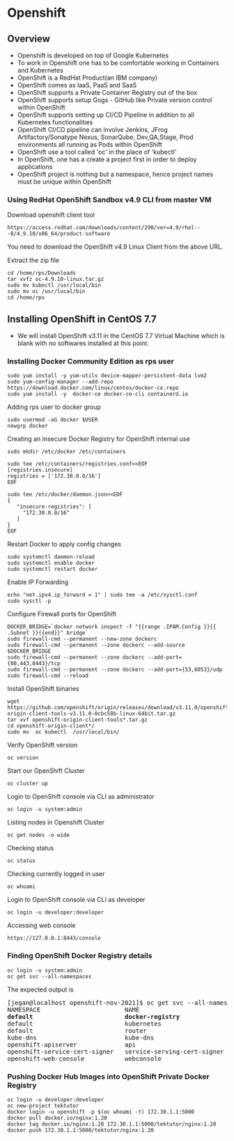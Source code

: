 # Openshift

## Overview
- Openshift is developed on top of Google Kubernetes
- To work in Openshift one has to be comfortable working in Containers and Kubernetes
- OpenShift is a RedHat Product(an IBM company)
- OpenShift comes as IaaS, PaaS and SaaS
- OpenShift supports a Private Container Registry out of the box
- OpenShift supports setup Gogs - GitHub like Private version control within OpenShift
- OpenShift supports setting up CI/CD Pipeline in addition to all Kubernetes functionalities
- OpenShift CI/CD pipeline can involve Jenkins, JFrog Artifactory/Sonatype Nexus, SonarQube, 
  Dev,QA,Stage, Prod environments all running as Pods within OpenShift
- OpenShift use a tool called 'oc' in the place of 'kubectl'
- In OpenShift, one has a create a project first in order to deploy applications
- OpenShift project is nothing but a namespace, hence project names must be unique within OpenShift


### Using RedHat OpenShift Sandbox v4.9 CLI from master VM

Download openshift client tool
```
https://access.redhat.com/downloads/content/290/ver=4.9/rhel---8/4.9.10/x86_64/product-software
```

You need to download the OpenShift v4.9 Linux Client from the above URL.

Extract the zip file
```
cd /home/rps/Downloads
tar xvfz oc-4.9.10-linux.tar.gz
sudo mv kubectl /usr/local/bin
sudo mv oc /usr/local/bin
cd /home/rps
```




## Installing OpenShift in CentOS 7.7
- We will install OpenShift v3.11 in the CentOS 7.7 Virtual Machine which is blank with no softwares
  installed at this point.

### Installing Docker Community Edition as rps user
```
sudo yum install -y yum-utils device-mapper-persistent-data lvm2
sudo yum-config-manager --add-repo https://download.docker.com/linux/centos/docker-ce.repo
sudo yum install -y  docker-ce docker-ce-cli containerd.io
```

Adding rps user to docker group
```
sudo usermod -aG docker $USER
newgrp docker
```

Creating an insecure Docker Registry for OpenShift internal use
```
sudo mkdir /etc/docker /etc/containers

sudo tee /etc/containers/registries.conf<<EOF
[registries.insecure]
registries = ['172.30.0.0/16']
EOF

sudo tee /etc/docker/daemon.json<<EOF
{
   "insecure-registries": [
     "172.30.0.0/16"
   ]
}
EOF
```

Restart Docker to apply config changes
```
sudo systemctl daemon-reload
sudo systemctl enable docker
sudo systemctl restart docker
```

Enable IP Forwarding
```
echo "net.ipv4.ip_forward = 1" | sudo tee -a /etc/sysctl.conf
sudo sysctl -p
```

Configure Firewall ports for OpenShift
```
DOCKER_BRIDGE=`docker network inspect -f "{{range .IPAM.Config }}{{ .Subnet }}{{end}}" bridge`
sudo firewall-cmd --permanent --new-zone dockerc
sudo firewall-cmd --permanent --zone dockerc --add-source $DOCKER_BRIDGE
sudo firewall-cmd --permanent --zone dockerc --add-port={80,443,8443}/tcp
sudo firewall-cmd --permanent --zone dockerc --add-port={53,8053}/udp
sudo firewall-cmd --reload
```

Install OpenShift binaries
```
wget https://github.com/openshift/origin/releases/download/v3.11.0/openshift-origin-client-tools-v3.11.0-0cbc58b-linux-64bit.tar.gz
tar xvf openshift-origin-client-tools*.tar.gz
cd openshift-origin-client*/
sudo mv  oc kubectl  /usr/local/bin/
```

Verify OpenShift version
```
oc version
```

Start our OpenShift Cluster
```
oc cluster up
```

Login to OpenShift console via CLI as administrator
```
oc login -u system:admin
```

Listing nodes in Openshift Cluster
```
oc get nodes -o wide
```

Checking status
```
oc status
```

Checking currently logged in user
```
oc whoami
```

Login to OpenShift console via CLI as developer
```
oc login -u developer:developer
```

Accessing web console
```
https://127.0.0.1:8443/console
```


### Finding OpenShift Docker Registry details
```
oc login -u system:admin
oc get svc --all-namespaces
```
The expected output is
<pre>
[jegan@localhost openshift-nov-2021]$ oc get svc --all-namespaces
NAMESPACE                       NAME                          TYPE        CLUSTER-IP       EXTERNAL-IP   PORT(S)                   AGE
<b>default                         docker-registry               ClusterIP   172.30.1.1       <none>        5000/TCP</b>                  11h
default                         kubernetes                    ClusterIP   172.30.0.1       <none>        443/TCP                   11h
default                         router                        ClusterIP   172.30.227.176   <none>        80/TCP,443/TCP,1936/TCP   11h
kube-dns                        kube-dns                      ClusterIP   172.30.0.2       <none>        53/UDP,53/TCP             11h
openshift-apiserver             api                           ClusterIP   172.30.50.226    <none>        443/TCP                   11h
openshift-service-cert-signer   service-serving-cert-signer   ClusterIP   172.30.192.20    <none>        443/TCP                   11h
openshift-web-console           webconsole                    ClusterIP   172.30.236.73    <none>        443/TCP                   11h
</pre>

### Pushing Docker Hub Images into OpenShift Private Docker Registry
```
oc login -u developer:developer
oc new-project tektutor
docker login -u openshift -p $(oc whoami -t) 172.30.1.1:5000
docker pull docker.io/nginx:1.20
docker tag docker.io/nginx:1.20 172.30.1.1:5000/tektutor/nginx:1.20
docker push 172.30.1.1:5000/tektutor/nginx:1.20
```
